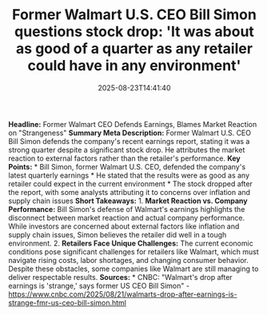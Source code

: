 ﻿---
title: "Former Walmart U.S. CEO Bill Simon questions stock drop: 'It was about as good of a quarter as any retailer could have in any environment'"
date: "2025-08-23T14:41:40"
category: "Markets"
summary: ""
slug: "former walmart us ceo bill simon questions stock drop it was"
source_urls:
  - "https://www.cnbc.com/2025/08/21/walmarts-drop-after-earnings-is-strange-fmr-us-ceo-bill-simon.html"
seo:
  title: "Former Walmart U.S. CEO Bill Simon questions stock drop: 'It was about as good of a quarter as any retailer could have in any environment' | Hash n Hedge"
  description: ""
  keywords: ["news", "markets", "brief"]
---
**Headline:** Former Walmart CEO Defends Earnings, Blames Market Reaction on "Strangeness"  **Summary Meta Description:** Former Walmart U.S. CEO Bill Simon defends the company's recent earnings report, stating it was a strong quarter despite a significant stock drop. He attributes the market reaction to external factors rather than the retailer's performance.  **Key Points:**  * Bill Simon, former Walmart U.S. CEO, defended the company's latest quarterly earnings * He stated that the results were as good as any retailer could expect in the current environment * The stock dropped after the report, with some analysts attributing it to concerns over inflation and supply chain issues  **Short Takeaways:**  1. **Market Reaction vs. Company Performance:** Bill Simon's defense of Walmart's earnings highlights the disconnect between market reaction and actual company performance. While investors are concerned about external factors like inflation and supply chain issues, Simon believes the retailer did well in a tough environment. 2. **Retailers Face Unique Challenges:** The current economic conditions pose significant challenges for retailers like Walmart, which must navigate rising costs, labor shortages, and changing consumer behavior. Despite these obstacles, some companies like Walmart are still managing to deliver respectable results.  **Sources:**  * CNBC: "Walmart's drop after earnings is 'strange,' says former US CEO Bill Simon" - https://www.cnbc.com/2025/08/21/walmarts-drop-after-earnings-is-strange-fmr-us-ceo-bill-simon.html 

